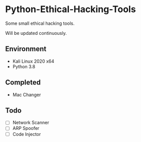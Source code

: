 # Python-Ethical-Hacking-Tools
Some small ethical hacking tools.

Will be updated continuously.

## Environment
- Kali Linux 2020 x64
- Python 3.8

## Completed

- Mac Changer

## Todo

- [ ] Network Scanner
- [ ] ARP Spoofer
- [ ] Code Injector
